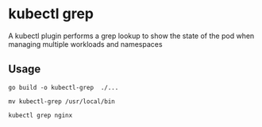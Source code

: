# kubectl grep

A kubectl plugin performs a grep lookup to show the state of the pod when managing multiple workloads and namespaces

## Usage

```
go build -o kubectl-grep  ./...

mv kubectl-grep /usr/local/bin

kubectl grep nginx
```

